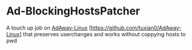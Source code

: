 # Ad-BlockingHostsPatcher
A touch up job on <a href="https://github.com/tuxian0/AdAway-Linux">AdAway-Linux</a> [https://github.com/tuxian0/AdAway-Linux] that preserves userchanges and works without coppying hosts to pwd
